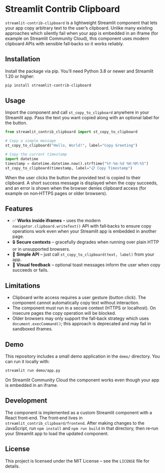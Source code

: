 # Streamlit Contrib Clipboard

`streamlit-contrib-clipboard` is a lightweight Streamlit component that lets your app copy arbitrary text to the user’s clipboard.  Unlike many existing approaches which silently fail when your app is embedded in an iframe (for example on Streamlit Community Cloud), this component uses modern clipboard APIs with sensible fall‑backs so it works reliably.

## Installation

Install the package via pip.  You’ll need Python 3.8 or newer and Streamlit 1.20 or higher:

```bash
pip install streamlit-contrib-clipboard
```

## Usage

Import the component and call `st_copy_to_clipboard` anywhere in your Streamlit app.  Pass the text you want copied along with an optional label for the button.

```python
from streamlit_contrib_clipboard import st_copy_to_clipboard

# Copy a simple message
st_copy_to_clipboard("Hello, World!", label="Copy Greeting")

# Copy the current timestamp
import datetime
timestamp = datetime.datetime.now().strftime("%Y-%m-%d %H:%M:%S")
st_copy_to_clipboard(timestamp, label="📋 Copy Timestamp")
```

When the user clicks the button the provided text is copied to their clipboard.  A short success message is displayed when the copy succeeds, and an error is shown when the browser denies clipboard access (for example on non‑HTTPS pages or older browsers).

## Features

- ✅ **Works inside iframes** – uses the modern `navigator.clipboard.writeText()` API with fall‑backs to ensure copy operations work even when your Streamlit app is embedded in another page.
- 🔒 **Secure contexts** – gracefully degrades when running over plain HTTP or in unsupported browsers.
- 🚀 **Simple API** – just call `st_copy_to_clipboard(text, label)` from your app.
- 💬 **Visual feedback** – optional toast messages inform the user when copy succeeds or fails.

## Limitations

- Clipboard write access requires a user gesture (button click).  The component cannot automatically copy text without interaction.
- The component must run in a secure context (HTTPS or localhost).  On insecure pages the copy operation will be blocked.
- Older browsers may only support the fall‑back strategy which uses `document.execCommand()`; this approach is deprecated and may fail in sandboxed iframes.

## Demo

This repository includes a small demo application in the `demo/` directory.  You can run it locally with:

```bash
streamlit run demo/app.py
```

On Streamlit Community Cloud the component works even though your app is embedded in an iframe.

## Development

The component is implemented as a custom Streamlit component with a React front‑end.  The front‑end lives in `streamlit_contrib_clipboard/frontend`.  After making changes to the JavaScript, run `npm install` and `npm run build` in that directory, then re‑run your Streamlit app to load the updated component.

## License

This project is licensed under the MIT License – see the `LICENSE` file for details.
